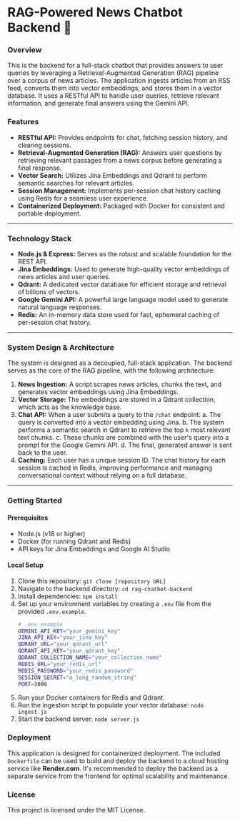 # RAG-Powered News Chatbot Backend 🚀

### Overview

This is the backend for a full-stack chatbot that provides answers to user queries by leveraging a Retrieval-Augmented Generation (RAG) pipeline over a corpus of news articles. The application ingests articles from an RSS feed, converts them into vector embeddings, and stores them in a vector database. It uses a RESTful API to handle user queries, retrieve relevant information, and generate final answers using the Gemini API.

### Features

  * **RESTful API:** Provides endpoints for chat, fetching session history, and clearing sessions.
  * **Retrieval-Augmented Generation (RAG):** Answers user questions by retrieving relevant passages from a news corpus before generating a final response.
  * **Vector Search:** Utilizes Jina Embeddings and Qdrant to perform semantic searches for relevant articles.
  * **Session Management:** Implements per-session chat history caching using Redis for a seamless user experience.
  * **Containerized Deployment:** Packaged with Docker for consistent and portable deployment.

-----

### Technology Stack

  * **Node.js & Express:** Serves as the robust and scalable foundation for the REST API.
  * **Jina Embeddings:** Used to generate high-quality vector embeddings of news articles and user queries.
  * **Qdrant:** A dedicated vector database for efficient storage and retrieval of billions of vectors.
  * **Google Gemini API:** A powerful large language model used to generate natural language responses.
  * **Redis:** An in-memory data store used for fast, ephemeral caching of per-session chat history.

-----

### System Design & Architecture

The system is designed as a decoupled, full-stack application. The backend serves as the core of the RAG pipeline, with the following architecture:

1.  **News Ingestion:** A script scrapes news articles, chunks the text, and generates vector embeddings using Jina Embeddings.
2.  **Vector Storage:** The embeddings are stored in a Qdrant collection, which acts as the knowledge base.
3.  **Chat API:** When a user submits a query to the `/chat` endpoint:
    a.  The query is converted into a vector embedding using Jina.
    b.  The system performs a semantic search in Qdrant to retrieve the top `k` most relevant text chunks.
    c.  These chunks are combined with the user's query into a prompt for the Google Gemini API.
    d.  The final, generated answer is sent back to the user.
4.  **Caching:** Each user has a unique session ID. The chat history for each session is cached in Redis, improving performance and managing conversational context without relying on a full database.

-----

### Getting Started

#### Prerequisites

  * Node.js (v18 or higher)
  * Docker (for running Qdrant and Redis)
  * API keys for Jina Embeddings and Google AI Studio

#### Local Setup

1.  Clone this repository: `git clone [repository URL]`
2.  Navigate to the backend directory: `cd rag-chatbot-backend`
3.  Install dependencies: `npm install`
4.  Set up your environment variables by creating a `.env` file from the provided `.env.example`.
    ```bash
    # .env example
    GEMINI_API_KEY="your_gemini_key"
    JINA_API_KEY="your_jina_key"
    QDRANT_URL="your_qdrant_url"
    QDRANT_API_KEY="your_qdrant_key"
    QDRANT_COLLECTION_NAME="your_collection_name"
    REDIS_URL="your_redis_url"
    REDIS_PASSWORD="your_redis_password"
    SESSION_SECRET="a_long_random_string"
    PORT=3000
    ```
5.  Run your Docker containers for Redis and Qdrant.
6.  Run the ingestion script to populate your vector database: `node ingest.js`
7.  Start the backend server: `node server.js`

### Deployment

This application is designed for containerized deployment. The included `Dockerfile` can be used to build and deploy the backend to a cloud hosting service like **Render.com**. It's recommended to deploy the backend as a separate service from the frontend for optimal scalability and maintenance.

### License

This project is licensed under the MIT License.
